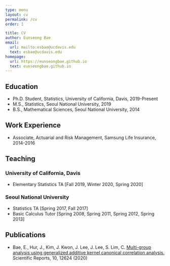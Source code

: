 ```yaml
---
type: menu
layout: cv
permalink: /cv
order: 1

title: CV
author: Eunseong Bae
email:
  url: mailto:esbae@ucdavis.edu
  text: esbae@ucdavis.edu
homepage:
  url: https://eunseongbae.github.io
  text: eunseongbae.github.io
---
```


## Education
- Ph.D. Student, Statistics, University of California, Davis, 2019-Present
- M.S., Statistics, Seoul National University, 2019
- B.S., Mathematical Sciences, Seoul National University, 2014

## Work Experience
- Associate, Actuarial and Risk Management, Samsung Life Insurance, 2014-2016

## Teaching

### University of California, Davis
- Elementary Statistics TA [Fall 2019, Winter 2020, Spring 2020]

### Seoul National University
- Statistics TA [Spring 2017, Fall 2017]
- Basic Calculus Tutor [Spring 2008, Spring 2011, Spring 2012, Spring 2013]

## Publications
- Bae, E., Hur, J., Kim, J. Kwon, J. Lee, J. Lee, S. Lim, C. <a href="https://www.nature.com/articles/s41598-020-69575-x" target="_blank" rel="noopener noreferrer">Multi-group analysis using generalized additive kernel canonical correlation analysis.</a> Scientific Reports, 10, 12624 (2020)